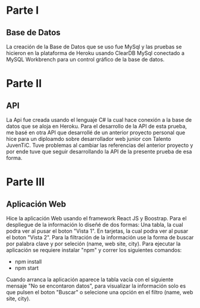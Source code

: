 # Parte I
## Base de Datos
La creación de la Base de Datos que se uso fue MySql y las pruebas se hicieron en la plataforma de Heroku usando ClearDB MySql conectado a MySQL Workbrench para un control gráfico de la base de datos.

# Parte II
## API
La Api fue creada usando el lenguaje C# la cual hace conexión a la base de datos que se aloja en Heroku.
Para el desarrollo de la API de esta prueba, me basé en otra API que desarrollé de un anterior proyecto personal que hice para un diploamdo sobre desarrollador web junior con Talento JuvenTiC.
Tuve problemas al cambiar las referencias del anterior proyecto y por ende tuve que seguir desarrollando la API de la presente prueba de esa forma.  

# Parte III
## Aplicación Web
Hice la aplicación Web usando el framework React JS y Boostrap. Para el despliegue de la información lo diseñé de dos formas: 
Una tabla, la cual podra ver al pusar el boton "Vista 1".
En tarjetas, la cual podra ver al pusar el boton "Vista 2".
Para la filtración de la información use la forma de buscar por palabra clave y por seleción (name, web site, city).
Para ejecutar la aplicación se requiere instalar "npm" y correr los siguientes comandos:
- npm install
- npm start

Cuando arranca la aplicación aparece la tabla vacía con el siguiente mensaje "No se encontaron datos", para visualizar la información solo es que pulsen el boton "Buscar" o selecione una opción en el filtro (name, web site, city).
